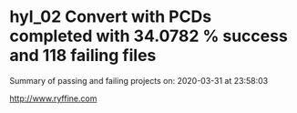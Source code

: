 # hyl_02 Convert with PCDs completed with 34.0782 % success and 118 failing files

Summary of passing and failing projects on: 2020-03-31 at 23:58:03

http://www.ryffine.com
